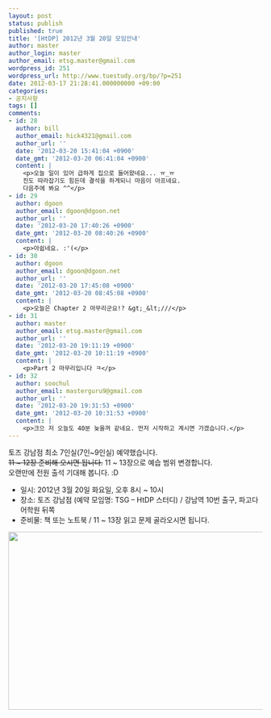 ```yaml
---
layout: post
status: publish
published: true
title: '[HtDP] 2012년 3월 20일 모임안내'
author: master
author_login: master
author_email: etsg.master@gmail.com
wordpress_id: 251
wordpress_url: http://www.tuestudy.org/bp/?p=251
date: 2012-03-17 21:28:41.000000000 +09:00
categories:
- 공지사항
tags: []
comments:
- id: 28
  author: bill
  author_email: hick4321@gmail.com
  author_url: ''
  date: '2012-03-20 15:41:04 +0900'
  date_gmt: '2012-03-20 06:41:04 +0900'
  content: |
    <p>오늘 일이 있어 급하게 집으로 들어왔네요... ㅠ_ㅠ
    진도 따라잡기도 힘든데 결석을 하게되니 마음이 아프네요.
    다음주에 봐요 ^^</p>
- id: 29
  author: dgoon
  author_email: dgoon@dgoon.net
  author_url: ''
  date: '2012-03-20 17:40:26 +0900'
  date_gmt: '2012-03-20 08:40:26 +0900'
  content: |
    <p>아쉽네요. :'(</p>
- id: 30
  author: dgoon
  author_email: dgoon@dgoon.net
  author_url: ''
  date: '2012-03-20 17:45:08 +0900'
  date_gmt: '2012-03-20 08:45:08 +0900'
  content: |
    <p>오늘은 Chapter 2 마무리군요!? &gt;_&lt;///</p>
- id: 31
  author: master
  author_email: etsg.master@gmail.com
  author_url: ''
  date: '2012-03-20 19:11:19 +0900'
  date_gmt: '2012-03-20 10:11:19 +0900'
  content: |
    <p>Part 2 마무리입니다 ㅋ</p>
- id: 32
  author: soochul
  author_email: masterguru9@gmail.com
  author_url: ''
  date: '2012-03-20 19:31:53 +0900'
  date_gmt: '2012-03-20 10:31:53 +0900'
  content: |
    <p>크으 저 오늘도 40분 늦을꺼 같네요. 먼저 시작하고 계시면 가겠습니다.</p>
---
```

<p>토즈 강남점 최소 7인실(7인~9인실) 예약했습니다.<br />
<strike>11 ~ 12장 준비해 오시면 됩니다.</strike>  11 ~ 13장으로 예습 범위 변경합니다.<br />
오랜만에 전원 출석 기대해 봅니다. :D</p>

<ul>
<li>일시: 2012년 3월 20일 화요일, 오후 8시 ~ 10시</li>
<li>장소: 토즈 강남점 (예약 모임명: TSG – HtDP 스터디) / 강남역 10번 출구, 파고다 어학원 뒤쪽</li>
<li>준비물: 책 또는 노트북 / 11 ~ 13장 읽고 문제 골라오시면 됩니다.</li>
</ul>

<p><a href="http://www.tuestudy.org/bp/wp-content/uploads/2012/02/toz_kangnam.png"><img src="http://www.tuestudy.org/bp/wp-content/uploads/2012/02/toz_kangnam.png" alt="" title="토즈 강남점" width="715" height="353" class="alignnone size-full wp-image-79" /></a></p>
